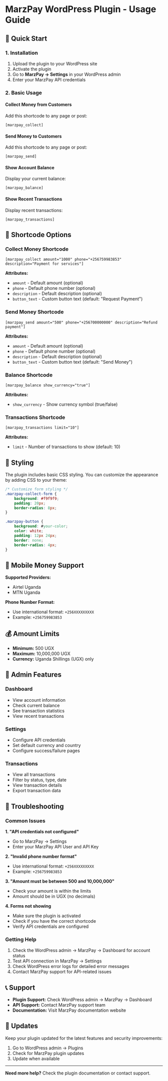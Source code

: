 # MarzPay WordPress Plugin - Usage Guide

## 🚀 Quick Start

### 1. Installation
1. Upload the plugin to your WordPress site
2. Activate the plugin
3. Go to **MarzPay → Settings** in your WordPress admin
4. Enter your MarzPay API credentials

### 2. Basic Usage

#### Collect Money from Customers
Add this shortcode to any page or post:
```
[marzpay_collect]
```

#### Send Money to Customers  
Add this shortcode to any page or post:
```
[marzpay_send]
```

#### Show Account Balance
Display your current balance:
```
[marzpay_balance]
```

#### Show Recent Transactions
Display recent transactions:
```
[marzpay_transactions]
```

## 📝 Shortcode Options

### Collect Money Shortcode
```
[marzpay_collect amount="1000" phone="+256759983853" description="Payment for services"]
```

**Attributes:**
- `amount` - Default amount (optional)
- `phone` - Default phone number (optional)
- `description` - Default description (optional)
- `button_text` - Custom button text (default: "Request Payment")

### Send Money Shortcode
```
[marzpay_send amount="500" phone="+256700000000" description="Refund payment"]
```

**Attributes:**
- `amount` - Default amount (optional)
- `phone` - Default phone number (optional)
- `description` - Default description (optional)
- `button_text` - Custom button text (default: "Send Money")

### Balance Shortcode
```
[marzpay_balance show_currency="true"]
```

**Attributes:**
- `show_currency` - Show currency symbol (true/false)

### Transactions Shortcode
```
[marzpay_transactions limit="10"]
```

**Attributes:**
- `limit` - Number of transactions to show (default: 10)

## 🎨 Styling

The plugin includes basic CSS styling. You can customize the appearance by adding CSS to your theme:

```css
/* Customize form styling */
.marzpay-collect-form {
    background: #f9f9f9;
    padding: 20px;
    border-radius: 8px;
}

.marzpay-button {
    background: #your-color;
    color: white;
    padding: 12px 24px;
    border: none;
    border-radius: 4px;
}
```

## 📱 Mobile Money Support

**Supported Providers:**
- Airtel Uganda
- MTN Uganda

**Phone Number Format:**
- Use international format: `+256XXXXXXXXX`
- Example: `+256759983853`

## 💰 Amount Limits

- **Minimum:** 500 UGX
- **Maximum:** 10,000,000 UGX
- **Currency:** Uganda Shillings (UGX) only

## 🔧 Admin Features

### Dashboard
- View account information
- Check current balance
- See transaction statistics
- View recent transactions

### Settings
- Configure API credentials
- Set default currency and country
- Configure success/failure pages

### Transactions
- View all transactions
- Filter by status, type, date
- View transaction details
- Export transaction data

## 🚨 Troubleshooting

### Common Issues

**1. "API credentials not configured"**
- Go to MarzPay → Settings
- Enter your MarzPay API User and API Key

**2. "Invalid phone number format"**
- Use international format: `+256XXXXXXXXX`
- Example: `+256759983853`

**3. "Amount must be between 500 and 10,000,000"**
- Check your amount is within the limits
- Amount should be in UGX (no decimals)

**4. Forms not showing**
- Make sure the plugin is activated
- Check if you have the correct shortcode
- Verify API credentials are configured

### Getting Help

1. Check the WordPress admin → MarzPay → Dashboard for account status
2. Test API connection in MarzPay → Settings
3. Check WordPress error logs for detailed error messages
4. Contact MarzPay support for API-related issues

## 📞 Support

- **Plugin Support:** Check WordPress admin → MarzPay → Dashboard
- **API Support:** Contact MarzPay support team
- **Documentation:** Visit MarzPay documentation website

## 🔄 Updates

Keep your plugin updated for the latest features and security improvements:
1. Go to WordPress admin → Plugins
2. Check for MarzPay plugin updates
3. Update when available

---

**Need more help?** Check the plugin documentation or contact support.
